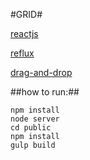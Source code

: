 #GRID#

[reactjs](http://facebook.github.io/react/index.html) 

[reflux](https://github.com/spoike/refluxjs) 

[drag-and-drop](http://learn.javascript.ru/drag-and-drop) 


##how to run:##

    npm install
    node server
    cd public
    npm install
    gulp build
  
